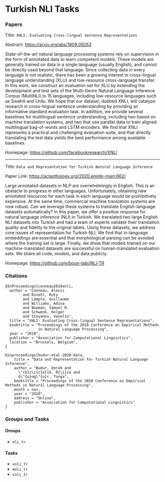 # Turkish NLI Tasks

### Papers

Title: `XNLI: Evaluating Cross-lingual Sentence Representations`

Abstract: https://arxiv.org/abs/1809.05053

State-of-the-art natural language processing systems rely on supervision in the form of annotated data to learn competent models. These models are generally trained on data in a single language (usually English), and cannot be directly used beyond that language. Since collecting data in every language is not realistic, there has been a growing interest in cross-lingual language understanding (XLU) and low-resource cross-language transfer. In this work, we construct an evaluation set for XLU by extending the development and test sets of the Multi-Genre Natural Language Inference Corpus (MultiNLI) to 15 languages, including low-resource languages such as Swahili and Urdu. We hope that our dataset, dubbed XNLI, will catalyze research in cross-lingual sentence understanding by providing an informative standard evaluation task. In addition, we provide several baselines for multilingual sentence understanding, including two based on machine translation systems, and two that use parallel data to train aligned multilingual bag-of-words and LSTM encoders. We find that XNLI represents a practical and challenging evaluation suite, and that directly translating the test data yields the best performance among available baselines. 

Homepage: https://github.com/facebookresearch/XNLI

---

Title: `Data and Representation for Turkish Natural Language Inference`

Paper Link: https://aclanthology.org/2020.emnlp-main.662/

Large annotated datasets in NLP are overwhelmingly in English. This is an obstacle to progress in other languages. Unfortunately, obtaining new annotated resources for each task in each language would be prohibitively expensive. At the same time, commercial machine translation systems are now robust. Can we leverage these systems to translate English-language datasets automatically? In this paper, we offer a positive response for natural language inference (NLI) in Turkish. We translated two large English NLI datasets into Turkish and had a team of experts validate their translation quality and fidelity to the original labels. Using these datasets, we address core issues of representation for Turkish NLI. We find that in-language embeddings are essential and that morphological parsing can be avoided where the training set is large. Finally, we show that models trained on our machine-translated datasets are successful on human-translated evaluation sets. We share all code, models, and data publicly.

Homepage: https://github.com/boun-tabi/NLI-TR


### Citations

```
@InProceedings{conneau2018xnli,
  author = "Conneau, Alexis
        and Rinott, Ruty
        and Lample, Guillaume
        and Williams, Adina
        and Bowman, Samuel R.
        and Schwenk, Holger
        and Stoyanov, Veselin",
  title = "XNLI: Evaluating Cross-lingual Sentence Representations",
  booktitle = "Proceedings of the 2018 Conference on Empirical Methods
               in Natural Language Processing",
  year = "2018",
  publisher = "Association for Computational Linguistics",
  location = "Brussels, Belgium",
}

@inproceedings{budur-etal-2020-data,
    title = "Data and Representation for Turkish Natural Language Inference",
    author = "Budur, Emrah and
      \"{O}z\c{c}elik, R{\i}za and
      G\"{u}ng\"{o}r, Tunga",
    booktitle = "Proceedings of the 2020 Conference on Empirical Methods in Natural Language Processing",
    month = nov,
    year = "2020",
    address = "Online",
    publisher = "Association for Computational Linguistics"
}
```

### Groups and Tasks

#### Groups

* `nli_tr`

#### Tasks
* `xnli_tr`
* `mnli_tr`
* `snli_tr`
